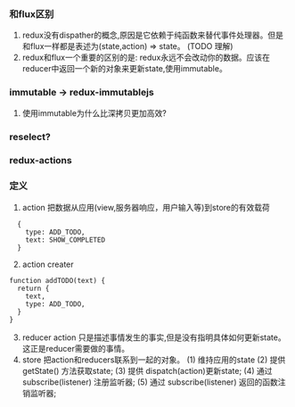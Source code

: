 ### 和flux区别
1. redux没有dispather的概念,原因是它依赖于纯函数来替代事件处理器。但是和flux一样都是表述为(state,action) => state。 (TODO 理解)
2. redux和flux一个重要的区别的是: redux永远不会改动你的数据。应该在reducer中返回一个新的对象来更新state,使用immutable。

### immutable -> redux-immutablejs
1. 使用immutable为什么比深拷贝更加高效?


### reselect?


### redux-actions


### 定义
1. action 把数据从应用(view,服务器响应，用户输入等)到store的有效载荷
```
  {
    type: ADD_TODO,
    text: SHOW_COMPLETED
  }
```
2. action creater
```
function addTODO(text) {
  return {
    text,
    type: ADD_TODO,
  }
}
```
3. reducer
  action 只是描述事情发生的事实,但是没有指明具体如何更新state。这正是reducer需要做的事情。
4. store 把action和reducers联系到一起的对象。
  (1) 维持应用的state
  (2) 提供 getState() 方法获取state;
  (3) 提供 dispatch(action)更新state;
  (4) 通过 subscribe(listener) 注册监听器;
  (5) 通过 subscribe(listener) 返回的函数注销监听器;



